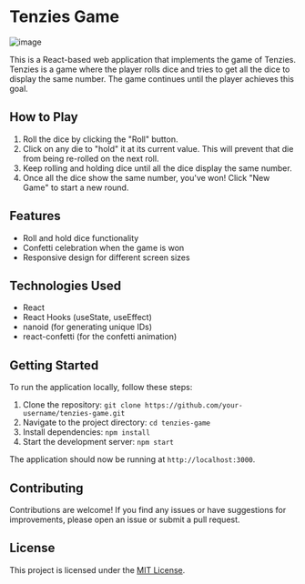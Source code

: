 # Tenzies Game

![image](https://github.com/AWESOME04/tenzies-game/assets/102630199/97321f8d-ca60-4f52-a0fd-58d5c18d325a)


This is a React-based web application that implements the game of Tenzies. Tenzies is a game where the player rolls dice and tries to get all the dice to display the same number. The game continues until the player achieves this goal.

## How to Play

1. Roll the dice by clicking the "Roll" button.
2. Click on any die to "hold" it at its current value. This will prevent that die from being re-rolled on the next roll.
3. Keep rolling and holding dice until all the dice display the same number.
4. Once all the dice show the same number, you've won! Click "New Game" to start a new round.

## Features

- Roll and hold dice functionality
- Confetti celebration when the game is won
- Responsive design for different screen sizes

## Technologies Used

- React
- React Hooks (useState, useEffect)
- nanoid (for generating unique IDs)
- react-confetti (for the confetti animation)

## Getting Started

To run the application locally, follow these steps:

1. Clone the repository: `git clone https://github.com/your-username/tenzies-game.git`
2. Navigate to the project directory: `cd tenzies-game`
3. Install dependencies: `npm install`
4. Start the development server: `npm start`

The application should now be running at `http://localhost:3000`.

## Contributing

Contributions are welcome! If you find any issues or have suggestions for improvements, please open an issue or submit a pull request.

## License

This project is licensed under the [MIT License](LICENSE).
